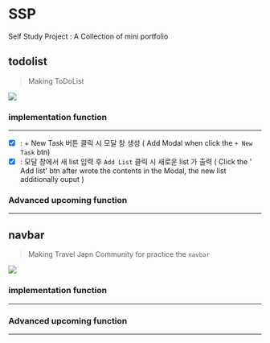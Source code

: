 # SSP

Self Study Project : A Collection of mini portfolio


## todolist 

> Making ToDoList 

<img src="https://img.shields.io/badge/React-#61DAFB?style=for-the-badge&logo=React&logoColor=black">


### implementation function 
----------------------------
- [x] : + New Task 버튼 클릭 시 모달 창 생성 ( Add Modal when click the `+ New Task` btn)
- [x] : 모달 창에서 새 list 입력 후 `Add List` 클릭 시 새로운 list 가 출력 ( Click the ' Add list' btn after wrote the contents in the Modal, the new list additionally ouput )

### Advanced upcoming function
------------------------------


## navbar

> Making Travel Japn Community for practice the `navbar` 

<img src="https://img.shields.io/badge/React-#61DAFB?style=for-the-badge&logo=React&logoColor=black">


### implementation function 
----------------------------


### Advanced upcoming function
------------------------------